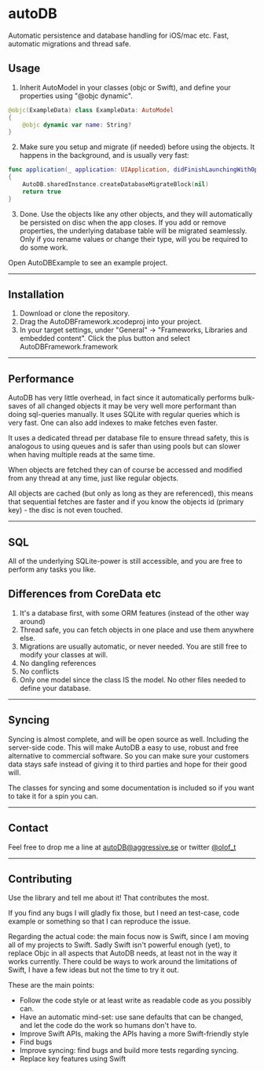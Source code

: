 # autoDB

Automatic persistence and database handling for iOS/mac etc. Fast, automatic migrations and thread safe.

## Usage

1. Inherit AutoModel in your classes (objc or Swift), and define your properties using "@objc dynamic".

```Swift
@objc(ExampleData) class ExampleData: AutoModel
{
	@objc dynamic var name: String?
}
```

2. Make sure you setup and migrate (if needed) before using the objects. It happens in the background, and is usually very fast:

```Swift
func application(_ application: UIApplication, didFinishLaunchingWithOptions launchOptions: [UIApplication.LaunchOptionsKey: Any]?) -> Bool
{
	AutoDB.sharedInstance.createDatabaseMigrateBlock(nil)
	return true
}
```

3. Done. Use the objects like any other objects, and they will automatically be persisted on disc when the app closes. If you add or remove properties, the underlying database table will be migrated seamlessly. Only if you rename values or change their type, will you be required to do some work.

Open AutoDBExample to see an example project.

---

## Installation
1. Download or clone the repository. 
2. Drag the AutoDBFramework.xcodeproj into your project. 
3. In your target settings, under "General" -> "Frameworks, Libraries and embedded content". Click the plus button and select AutoDBFramework.framework

---

## Performance

AutoDB has very little overhead, in fact since it automatically performs bulk-saves of all changed objects it may be very well more performant than doing sql-queries manually. It uses SQLite with regular queries which is very fast. One can also add indexes to make fetches even faster.

It uses a dedicated thread per database file to ensure thread safety, this is analogous to using queues and is safer than using pools but can slower when having multiple reads at the same time.

When objects are fetched they can of course be accessed and modified from any thread at any time, just like regular objects. 

All objects are cached (but only as long as they are referenced), this means that sequential fetches are faster and if you know the objects id (primary key) - the disc is not even touched.

---

## SQL

All of the underlying SQLite-power is still accessible, and you are free to perform any tasks you like.

## Differences from CoreData etc

1. It's a database first, with some ORM features (instead of the other way around)
2. Thread safe, you can fetch objects in one place and use them anywhere else.
3. Migrations are usually automatic, or never needed. You are still free to modify your classes at will.
4. No dangling references
5. No conflicts
6. Only one model since the class IS the model. No other files needed to define your database.

---

## Syncing

Syncing is almost complete, and will be open source as well. Including the server-side code. This will make AutoDB a easy to use, robust and free alternative to commercial software. So you can make sure your customers data stays safe instead of giving it to third parties and hope for their good will.

The classes for syncing and some documentation is included so if you want to take it for a spin you can.

---

## Contact

Feel free to drop me a line at [autoDB@aggressive.se](mailto:autoDB@aggressive.se) or twitter [@olof_t](https://twitter.com/olof_t)

---

## Contributing

Use the library and tell me about it! That contributes the most.

If you find any bugs I will gladly fix those, but I need an test-case, code example or something so that I can reproduce the issue.

Regarding the actual code: the main focus now is Swift, since I am moving all of my projects to Swift. Sadly Swift isn't powerful enough (yet), to replace Objc in all aspects that AutoDB needs, at least not in the way it works currently. There could be ways to work around the limitations of Swift, I have a few ideas but not the time to try it out.

These are the main points:

* Follow the code style or at least write as readable code as you possibly can.
* Have an automatic mind-set: use sane defaults that can be changed, and let the code do the work so humans don't have to. 
* Improve Swift APIs, making the APIs having a more Swift-friendly style
* Find bugs 
* Improve syncing: find bugs and build more tests regarding syncing.
* Replace key features using Swift


